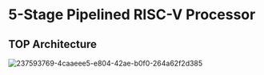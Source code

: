 # 5-Stage Pipelined RISC-V Processor

## TOP Architecture
![237593769-4caaeee5-e804-42ae-b0f0-264a62f2d385](https://github.com/meeeeet/5-Stage-Pipelined-RISC-V-Processor/assets/76646671/d97e82fd-a504-4754-bb9e-ae8465755d44)

